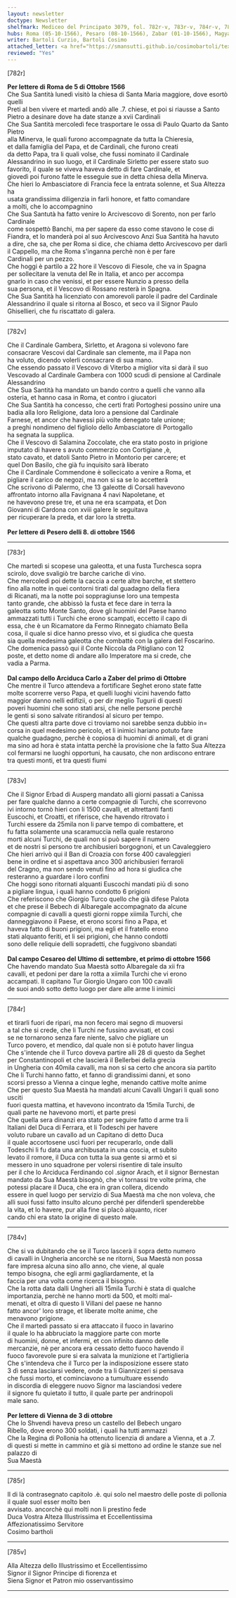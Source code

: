 ```yaml
---
layout: newsletter
doctype: Newsletter
shelfmark: Mediceo del Principato 3079, fol. 782r-v, 783r-v, 784r-v, 785r-v
hubs: Roma (05-10-1566), Pesaro (08-10-1566), Zabar (01-10-1566), Magyarorszag (30-09-1566), Magyarorszag (01-10-1566), Wien (03-10-1566)
writer: Bartoli Curzio, Bartoli Cosimo
attached_letter: <a href="https://smansutti.github.io/cosimobartoli/texts/2978_049/">2978_049</a>
reviewed: "Yes"
---
```


[782r]  
  
  
<strong>Per lettere di Roma de 5 di Ottobre 1566</strong>  
Che Sua Santità lunedì visitò la chiesa di Santa Maria maggiore, dove esortò quelli  
Preti al ben vivere et martedì andò alle .7. chiese, et poi si riausse a Santo  
Pietro a desinare dove ha date stanze a xvii Cardinali  
Che Sua Santità mercoledì fece trasportare le ossa di Paulo Quarto da Santo Pietro  
alla Minerva, le quali furono accompagnate da tutta la Chieresia,  
et dalla famiglia del Papa, et de Cardinali, che furono creati  
da detto Papa, tra li quali volse, che fussi nominato il Cardinale  
Alessandrino in suo luogo, et il Cardinale Sirletto per essere stato suo  
favorito, il quale se viveva haveva detto di fare Cardinale, et  
giovedì poi furono fatte le esseguie sue in detta chiesa della Minerva.  
Che hieri lo Ambasciatore di Francia fece la entrata solenne, et Sua Altezza ha   
usata grandissima diligenzia in farli honore, et fatto comandare  
a molti, che lo accompagnino  
Che Sua Santutà ha fatto venire lo Arcivescovo di Sorento, non per farlo Cardinale  
come sospettò Banchi, ma per sapere da esso come stavono le cose di  
Fiandra, et lo manderà poi al suo Arcivescovo Anzi Sua Santità ha havuto  
a dire, che sa, che per Roma si dice, che chiama detto Arcivescovo per darli  
il Cappello, ma che Roma s'inganna perchè non è per fare  
Cardinali per un pezzo.  
Che hoggi è partilo a 22 hore il Vescovo di Fiesole, che va in Spagna  
per sollecitare la venuta del Re in Italia, et anco per accompa  
gnarlo in caso che venissi, et per essere Nunzio a presso della  
sua persona, et il Vescovo di Rossano resterà in Spagna.   
Che Sua Santità ha licenziato con amorevoli parole il padre del Cardinale  
Alessandrino il quale si ritorna al Bosco, et seco va il Signor Paulo  
Ghisellieri, che fu riscattato di galera.  
  
---  

[782v]  
  
  
Che il Cardinale Gambera, Sirletto, et Aragona si volevono fare  
consacrare Vescovi dal Cardinale san clemente, ma il Papa non  
ha voluto, dicendo volerli consacrare di sua mano.  
Che essendo passato il Vescovo di Viterbo a miglior vita si darà il suo  
Vescovado al Cardinale Gambera con 1000 scudi di pensione al Cardinale Alessandrino  
Che Sua Santità ha mandato un bando contro a quelli che vanno alla  
osteria, et hanno casa in Roma, et contro i giucatori  
Che Sua Santità ha concesso, che certi frati Portoghesi possino unire una  
badia alla loro Religione, data loro a pensione dal Cardinale  
Farnese, et ancor che havessi più volte denegato tale unione;  
a preghi nondimeno del figliolo dello Ambasciatore di Portogallo  
ha segnata la supplica.  
Che il Vescovo di Salamina Zoccolate, che era stato posto in prigione  
imputato di havere s avuto commerzio con Cortigiane ,è,  
stato cavato, et datoli Santo Pietro in Montorio per carcere; et  
quel Don Basilo, che già fu inquisito sarà liberato  
Che il Cardinale Commendone è sollecicato a venire a Roma, et  
pigliare il carico de negozi, ma non si sa se lo accetterà  
Che scrivono di Palermo, che 13 galeotte di Corsali havevono  
affrontato intorno alla Favignana 4 navi Napoletane, et  
ne havevono prese tre, et una ne era scampata, et Don  
Giovanni di Cardona con xviii galere le seguitava  
per ricuperare la preda, et dar loro la stretta.  
<br/><strong>Per lettere di Pesero delli 8. di ottobre 1566</strong>  
  
---  

[783r]  
  
  
Che martedì si scopese una galeotta, et una fusta Turchesca sopra  
scirolo, dove svaligiò tre barche cariche di vino.  
Che mercoledì poi dette la caccia a certe altre barche, et stettero  
fino alla notte in quei contorni tirati dal guadagno della fiera  
di Ricanati, ma la notte poi soppragiunse loro una tempesta  
tanto grande, che abbissò la fusta et fece dare in terra la  
galeotta sotto Monte Santo, dove gli huomini del Paese hanno  
ammazzati tutti i Turchi che erono scampati, eccetto il capo di  
essa, che è un Ricamatore da Fermo Rinnegato chiamato Bella  
cosa, il quale si dice hanno presso vivo, et si giudica che questa  
sia quella medesima galeotta che combattè con la galera del Foscarino.  
Che domenica passò qui il Conte Niccola da Pitigliano con 12  
poste, et detto nome di andare allo Imperatore ma si crede, che  
vadia a Parma.  
<br/><strong>Dal campo dello Arciduca Carlo a Zaber del primo di Ottobre</strong>  
Che mentre il Turco attendeva a fortificare Seghet erono state fatte  
molte scorrerre verso Papa, et quelli luoghi vicini havendo fatto  
maggior danno nelli edifizii, o per dir meglio Tugurii di questi  
poveri huomini che sono stati arsi, che nelle persone perchè  
le genti si sono salvate ritirandosi al sicuro per tempo.  
Che questi altra parte dove ci troviamo noi sarebbe senza dubbio in=  
corsa in quel medesimo pericolo, et li inimici hariano potuto fare  
qualche guadagno, perchè è copiosa di huomini di animali, et di grani  
ma sino ad hora è stata intatta perchè la provisione che la fatto Sua Altezza  
col fermarsi ne luoghi opportuni, ha causato, che non ardiscono entrare  
tra questi monti, et tra questi fiumi  
  
---  

[783v]  
  
  
Che il Signor Erbad di Ausperg mandato alli giorni passati a Canissa  
per fare qualche danno a certe compagnie di Turchi, che scorrevono  
ivi intorno tornò hieri con li 1500 cavalli, et altrettanti fanti  
Euscochi, et Croatti, et riferisce, che havendo ritrovato i  
Turchi essere da 25mila non li parve tempo di combattere, et  
fu fatta solamente una scaramuccia nella quale restarono  
morti alcuni Turchi, de quali non si può sapere il numero  
et de nostri si persono tre archibusieri borgognoni, et un Cavaleggiero  
Che hieri arrivò qui il Ban di Croazia con forse 400 cavaleggieri  
bene in ordine et si aspettava anco 300 arichibusieri ferraroli  
del Cragno, ma non sendo venuti fino ad hora si giudica che  
resteranno a guardare i loro confini  
Che hoggi sono ritornati alquanti Euscochi mandati più dì sono  
a pigliare lingua, i quali hanno condotto 6 prigioni  
Che referiscono che Giorgio Turco quello che già difese Palota  
et che prese il Bebech di Albaregale accompagnato da alcune  
compagnie di cavalli a questi giorni roppe xiimila Turchi, che  
danneggiavono il Paese, et erono scorsi fino a Papa, et  
haveva fatto di buoni prigioni, ma egli et il fratello erono  
stati alquanto feriti, et li sei prigioni, che hanno condotti   
sono delle reliquie delli sopradetti, che fuggivono sbandati  
<br/><strong>Dal campo Cesareo del Ultimo di settembre, et primo di ottobre 1566</strong>  
Che havendo mandato Sua Maestà sotto Albaregale da xii fra  
cavalli, et pedoni per dare la rotta a xiimila Turchi che vi erono  
accampati. Il capitano Tur Giorgio Ungaro con 100 cavalli  
de suoi andò sotto detto luogo per dare alle arme li inimici  
  
---  

[784r]  
  
  
et tirarli fuori de ripari, ma non fecero mai segno di muoversi  
a tal che si crede, che li Turchi ne fussino avvisati, et così  
se ne tornarono senza fare niente, salvo che pigliare un  
Turco povero, et mendico, dal quale non si è potuto haver lingua   
Che s'intende che il Turco doveva partire alli 28 di questo da Seghet  
per Constantinopoli et che lascierà il Bellerbei della grecia  
in Ungheria con 40mila cavalli, ma non si sa certo che ancora sia partito  
Che li Turchi hanno fatto, et fanno di grandissimi danni, et sono  
scorsi presso a Vienna a cinque leghe, menando cattive molte anime  
Che per questo Sua Maestà ha mandati alcuni Cavalli Ungari li quali sono usciti  
fuori questa mattina, et havevono incontrato da 15mila Turchi, de  
quali parte ne havevono morti, et parte presi  
Che quella sera dinanzi era stato per seguire fatto d arme tra li  
Italiani del Duca di Ferrara, et li Todeschi per havere  
voluto rubare un cavallo ad un Capitano di detto Duca  
il quale accortosene uscì fuori per recuperarlo, onde dalli  
Todeschi li fu data una archibusata in una coscia, et subito  
levato il romore, il Duca con tutta la sua gente si armò et si  
messero in uno squadrone per volersi risentire di tale insulto  
per il che lo Arciduca Ferdinando col .signor Arach, et il signor Bernestan  
mandato da Sua Maestà bisognò, che vi tornassi tre volte prima, che  
potessi placare il Duca, che era in gran collera, dicendo  
essere in quel luogo per servizio di Sua Maestà ma che non voleva, che  
alli suoi fussi fatto insulto alcuno perché per difenderli spenderebbe  
la vita, et lo havere, pur alla fine si placò alquanto, ricer  
cando chi era stato la origine di questo male.  
  
---  

[784v]  
  
  
Che si va dubitando che se il Turco lascerà il sopra detto numero  
di cavalli in Ungheria ancorchè se ne ritorni, Sua Maestà non possa  
fare impresa alcuna sino allo anno, che viene, al quale  
tempo bisogna, che egli armi gagliardamente, et la  
faccia per una volta come ricerca il bisogno.  
Che la rotta data dalli Ungheri alli 15mila Turchi è stata di qualche  
importanzia, perchè ne hanno morti da 500, et molti mal-  
menati, et oltra di questo li Villani del paese ne hanno  
fatto ancor' loro strage, et liberate molte anime, che  
menavono prigione.  
Che il martedì passato si era attaccato il fuoco in Iavarino  
il quale lo ha abbruciato la maggiore parte con morte  
di huomini, donne, et infermi, et con infinito danno delle  
mercanzie, nè per ancora era cessato detto fuoco havendo il  
fuoco favorevole pure si era salvata la munizione et l'artiglieria  
Che s'intendeva che il Turco per la indisposizione essere stato  
3 dì senza lasciarsi vedere, onde tra li Giannizzeri si pensava  
che fussi morto, et cominciavono a tumultuare essendo  
in discordia di eleggere nuovo Signor ma lasciandosi vedere  
il signore fu quietato il tutto, il quale parte per andrinopoli  
male sano.  
<br/><strong>Per lettere di Vienna de 3 di ottobre</strong>  
Che lo Shvendi haveva preso un castello del Bebech ungaro  
Ribello, dove erono 300 soldati, i quali ha tutti ammazzi  
Che la Regina di Pollonia ha ottenuto licenzia di andare a Vienna, et a .7.  
di questi si mette in cammino et già si mettono ad ordine le stanze sue nel palazzo di   
Sua Maestà  
  
---  

[785r]  
  
  
Il di là contrasegnato capitolo .è. qui solo nel maestro delle poste di pollonia il quale suol esser molto ben  
avvisato. ancorchè qui molti non li prestino fede  
Duca Vostra Alteza Illustrissima et Eccellentissima  
Affezionatissimo Servitore  
Cosimo bartholi  
  
---  

[785v]  
  
  
Alla Altezza dello Illustrissimo et Eccellentissimo  
Signor il Signor Principe di fiorenza et  
Siena Signor et Patron mio osservantissimo  
  
---  

